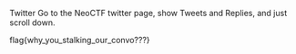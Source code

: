 Twitter
	Go to the NeoCTF twitter page, show Tweets and Replies, and just scroll down.

flag{why_you_stalking_our_convo???}